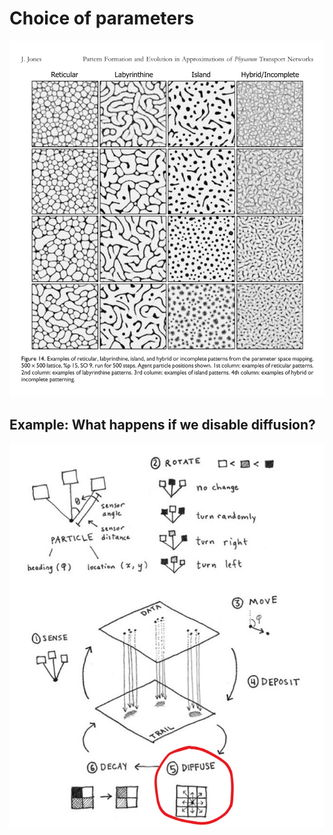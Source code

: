 # Choice of parameters

![Paper parameters](./images/paper_parameters_figure.png)

## Example: What happens if we disable diffusion?

![Model](./images/algorithm_diffuse.jpg)
